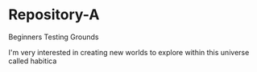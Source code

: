 # Repository-A
Beginners Testing Grounds

I'm very interested in creating new worlds to explore within this universe called habitica 
